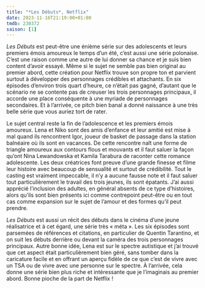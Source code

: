 ```yaml
---
title: "*Les Débuts*, Netflix"
date: 2023-11-16T21:19:00+01:00
tmdb: 230372 
saison: [1]
---
```


*Les Débuts* est peut-être une énième série sur des adolescents et leurs premiers émois amoureux le temps d’un été, c’est aussi une série polonaise. C’est une raison comme une autre de lui donner sa chance et je suis bien content d’avoir essayé. Même si le sujet ne semble pas bien original au premier abord, cette création pour Netflix trouve son propre ton et parvient surtout à développer des personnages crédibles et attachants. En six épisodes d’environ trois quart d’heure, ce n’était pas gagné, d’autant que le scénario ne se contente pas de creuser les trois personnages principaux, il accorde une place conséquente à une myriade de personnages secondaires. Et à l’arrivée, ce pitch bien banal a donné naissance à une très belle série que vous auriez tort de rater.

Le sujet central reste la fin de l’adolescence et les premiers émois amoureux. Lena et Niko sont des amis d’enfance et leur amitié est mise à mal quand ils rencontrent Igor, joueur de basket de passage dans la station balnéaire où ils sont en vacances. De cette rencontre naît une forme de triangle amoureux aux contours flous et mouvants et il faut saluer la façon qu’ont Nina Lewandowska et Kamila Tarabura de raconter cette romance adolescente. Les deux créatrices font preuve d’une grande finesse et filme leur histoire avec beaucoup de sensualité et surtout de crédibilité. Tout le casting est vraiment impeccable, il n’y a aucune fausse note et il faut saluer tout particulièrement le travail des trois jeunes, ils sont épatants. J’ai aussi apprécié l’inclusion des adultes, en général absents de ce type d’histoires, alors qu’ils sont bien présents ici comme contrepoint peut-être ou en tout cas comme expansion sur le sujet de l’amour et des formes qu’il peut prendre.

*Les Débuts* est aussi un récit des débuts dans le cinéma d’une jeune réalisatrice et à cet égard, une série très « méta ». Les six épisodes sont parsemées de références et citations, en particulier de Quentin Tarantino, et on suit les débuts derrière ou devant la caméra des trois personnages principaux. Autre bonne idée, Lena est sur le spectre autistique et j’ai trouvé que cet aspect était particulièrement bien géré, sans tomber dans la caricature facile et en offrant un aperçu fidèle de ce que c’est de vivre avec un TSA ou de vivre avec une personne sur le spectre. À l’arrivée, cela donne une série bien plus riche et intéressante que je l’imaginais au premier abord. Bonne pioche de la part de Netflix !
